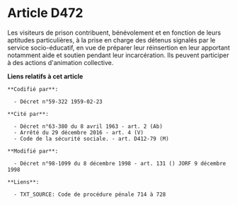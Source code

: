 # Article D472

Les visiteurs de prison contribuent, bénévolement et en fonction de leurs aptitudes particulières, à la prise en charge des
détenus signalés par le service socio-éducatif, en vue de préparer leur réinsertion en leur apportant notamment aide et
soutien pendant leur incarcération. Ils peuvent participer à des actions d'animation collective.

**Liens relatifs à cet article**

	**Codifié par**:

	  - Décret n°59-322 1959-02-23

	**Cité par**:

	  - Décret n°63-380 du 8 avril 1963 - art. 2 (Ab)
	  - Arrêté du 29 décembre 2016 - art. 4 (V)
	  - Code de la sécurité sociale. - art. D412-79 (M)

	**Modifié par**:

	  - Décret n°98-1099 du 8 décembre 1998 - art. 131 () JORF 9 décembre 1998

	**Liens**:

	  - TXT_SOURCE: Code de procédure pénale 714 à 728
